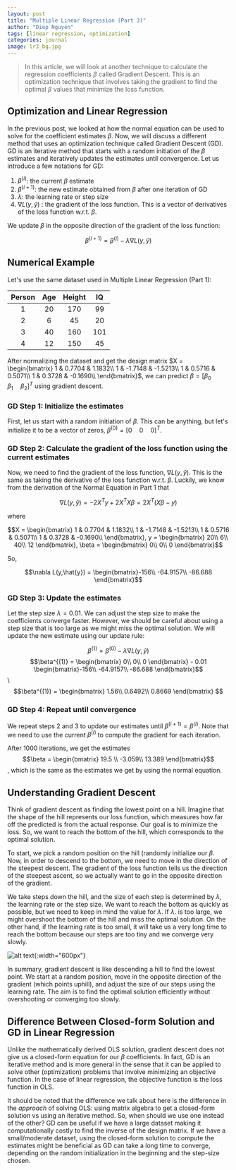 ```yaml
---
layout: post
title: "Multiple Linear Regression (Part 3)"
author: "Diep Nguyen"
tags: [linear regression, optimization]
categories: journal
image: lr3_bg.jpg
---
```

> In this article, we will look at another technique to calculate the regression coefficients $\beta$ called Gradient Descent. This is an optimization technique that involves taking the gradient to find the optimal $\beta$ values that minimize the loss function. 


## Optimization and Linear Regression
In the previous post, we looked at how the normal equation can be used to solve for the coefficient estimates $\beta$. Now, we will discuss a different method that uses an optimization technique called Gradient Descent (GD). GD is an iterative method that starts with a random initiation of the $\beta$ estimates and iteratively updates the estimates until convergence. Let us introduce a few notations for GD:

1. $\beta^{(i)}$: the current $\beta$ estimate
2. $\beta^{(i+1)}$: the new estimate obtained from $\beta$ after one iteration of GD
3. $\lambda$: the learning rate or step size
4. $\nabla L(y,\hat{y})$ : the gradient of the loss function. This is a vector of derivatives of the loss function w.r.t. $\beta$.
 
 We update $\beta$ in the opposite direction of the gradient of the loss function:
 
  $$\beta^{(i+1)} = \beta^{(i)} - \lambda \nabla L(y, \hat{y}) $$
 
## Numerical Example  
Let's use the same dataset used in Multiple Linear Regression (Part 1):

Person | Age  | Height | IQ
:-----:|:----:|:------:|:-------:
1      | 20   | 170    | 99
2      | 6    | 45     | 20
3      | 40   | 160    | 101
4      | 12   | 150    | 45

After normalizing the dataset and get the design matrix $X = \begin{bmatrix}
  1 & 0.7704 & 1.1832\\
  1 & -1.7148 & -1.5213\\
  1 & 0.5716 & 0.5071\\
  1 & 0.3728 & -0.1690\\
  \end{bmatrix}$, we can predict $\beta = [ \beta_0  \quad \beta_1 \quad \beta_2]^T$ using gradient descent. 

### GD Step 1: Initialize the estimates
First, let us start with a random initiation of $\beta$. This can be anything, but let's initialize it to be a vector of zeros, $\beta^{(0)} = [ 0 \quad 0 \quad 0]^T$.

### GD Step 2: Calculate the gradient of the loss function using the current estimates
Now, we need to find the gradient of the loss function, $\nabla L(y,\hat{y})$. This is the same as taking the derivative of the loss function w.r.t. $\beta$. Luckily, we know from the derivation of the Normal Equation in Part 1 that 

$$\nabla L(y,\hat{y}) = - 2X^T y + 2X^TX \beta= 2X^T(X \beta -y)$$

where

$$X = \begin{bmatrix}
  1 & 0.7704 & 1.1832\\
  1 & -1.7148 & -1.5213\\
  1 & 0.5716 & 0.5071\\
  1 & 0.3728 & -0.1690\\
  \end{bmatrix}, y = \begin{bmatrix}
  20\\
  6\\
  40\\
  12
  \end{bmatrix}, \beta = \begin{bmatrix}
  0\\
  0\\
  0
  \end{bmatrix}$$

So, 

$$\nabla L(y,\hat{y}) = \begin{bmatrix}-156\\
-64.9157\\
-86.688
\end{bmatrix}$$

### GD Step 3: Update the estimates
Let the step size $\lambda = 0.01$. We can adjust the step size to make the coefficients converge faster. However, we should be careful about using a step size that is too large as we might miss the optimal solution. We will update the new estimate using our update rule:

$$\beta^{(1)} = \beta^{(0)} - \lambda \nabla L(y, \hat{y}) $$
$$\beta^{(1)} = \begin{bmatrix}
  0\\
  0\\
  0
  \end{bmatrix} - 0.01  \begin{bmatrix}-156\\
-64.9157\\
-86.688
\end{bmatrix}$$\\
$$\beta^{(1)} = \begin{bmatrix} 1.56\\
0.6492\\
0.8669
\end{bmatrix} $$
 
### GD Step 4: Repeat until convergence
We repeat steps 2 and 3 to update our estimates until $\beta^{(i+1)} = \beta^{(i)}$. Note that we need to use the current $\beta^{(i)}$ to compute the gradient for each iteration. 

After 1000 iterations, we get the estimates 
$$\beta = \begin{bmatrix} 19.5 \\
-3.059\\
13.389
\end{bmatrix}$$, which is the same as the estimates we get by using the normal equation.

## Understanding Gradient Descent

Think of gradient descent as finding the lowest point on a hill. Imagine that the shape of the hill represents our loss function, which measures how far off the predicted is from the actual response. Our goal is to minimize the loss. So, we want to reach the bottom of the hill, which corresponds to the optimal solution.

To start, we pick a random position on the hill (randomly initialize our $\beta$. Now, in order to descend to the bottom, we need to move in the direction of the steepest descent. The gradient of the loss function tells us the direction of the steepest ascent, so we actually want to go in the opposite direction of the gradient.

We take steps down the hill, and the size of each step is determined by $\lambda$, the learning rate or the step size. We want to reach the bottom as quickly as possible, but we need to keep in mind the value for $\lambda$. If $\lambda$. is too large, we might overshoot the bottom of the hill and miss the optimal solution. On the other hand, if the learning rate is too small, it will take us a very long time to reach the bottom because our steps are too tiny and we converge very slowly.

![alt text](https://github.com/dnnguyen99/dnnguyen99.github.io/blob/gh-pages/assets/img/gd.jpg?raw=true){:width="600px"}


In summary, gradient descent is like descending a hill to find the lowest point. We start at a random position, move in the opposite direction of the gradient (which points uphill), and adjust the size of our steps using the learning rate. The aim is to find the optimal solution efficiently without overshooting or converging too slowly.

## Difference Between Closed-form Solution and GD in Linear Regression
Unlike the mathematically derived OLS solution, gradient descent does not give us a closed-form equation for our $\beta$ coefficients. In fact, GD is an iterative method and is more general in the sense that it can be applied to solve other (optimization) problems that involve minimizing an objective function. In the case of linear regression, the objective function is the loss function in OLS. 

It should be noted that the difference we talk about here is the difference in the *approach* of solving OLS: using matrix algebra to get a closed-form solution vs using an iterative method. So, when should we use one instead of the other? GD can be useful if we have a large dataset making it computationally costly to find the inverse of the design matrix. If we have a small/moderate dataset, using the closed-form solution to compute the estimates might be beneficial as GD can take a long time to converge, depending on the random initialization in the beginning and the step-size chosen.

